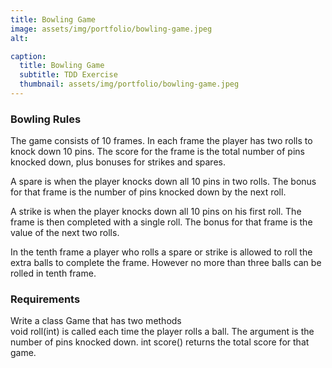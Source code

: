 ```yaml
---
title: Bowling Game
image: assets/img/portfolio/bowling-game.jpeg
alt: 

caption:
  title: Bowling Game
  subtitle: TDD Exercise
  thumbnail: assets/img/portfolio/bowling-game.jpeg
---
```

### Bowling Rules
The game consists of 10 frames. In each frame the player has two rolls to knock down 10 pins. The score for the frame is the total number of pins knocked down, plus bonuses for strikes and spares.

A spare is when the player knocks down all 10 pins in two rolls. The bonus for that frame is the number of pins knocked down by the next roll.

A strike is when the player knocks down all 10 pins on his first roll. The frame is then completed with a single roll. The bonus for that frame is the value of the next two rolls.

In the tenth frame a player who rolls a spare or strike is allowed to roll the extra balls to complete the frame. However no more than three balls can be rolled in tenth frame.

### Requirements
Write a class Game that has two methods  
void roll(int) is called each time the player rolls a ball. The argument is the number of pins knocked down.
int score() returns the total score for that game.
